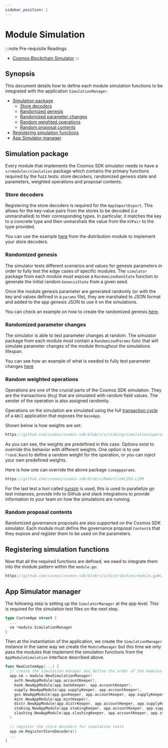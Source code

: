 ```yaml
---
sidebar_position: 1
---
```


# Module Simulation

:::note Pre-requisite Readings

* [Cosmos Blockchain Simulator](../../learn/advanced/12-simulation.md)
:::

## Synopsis

This document details how to define each module simulation functions to be
integrated with the application `SimulationManager`.
  
* [Simulation package](#simulation-package)
    * [Store decoders](#store-decoders)
    * [Randomized genesis](#randomized-genesis)
    * [Randomized parameter changes](#randomized-parameter-changes)
    * [Random weighted operations](#random-weighted-operations)
    * [Random proposal contents](#random-proposal-contents)
* [Registering simulation functions](#registering-simulation-functions)
* [App Simulator manager](#app-simulator-manager)

## Simulation package

Every module that implements the Cosmos SDK simulator needs to have a `x/<module>/simulation`
package which contains the primary functions required by the fuzz tests: store
decoders, randomized genesis state and parameters, weighted operations and proposal
contents.

### Store decoders

Registering the store decoders is required for the `AppImportExport`. This allows
for the key-value pairs from the stores to be decoded (_i.e_ unmarshalled)
to their corresponding types. In particular, it matches the key to a concrete type
and then unmarshals the value from the `KVPair` to the type provided.

You can use the example [here](https://github.com/cosmos/cosmos-sdk/blob/v/x/distribution/simulation/decoder.go) from the distribution module to implement your store decoders.

### Randomized genesis

The simulator tests different scenarios and values for genesis parameters
in order to fully test the edge cases of specific modules. The `simulator` package from each module must expose a `RandomizedGenState` function to generate the initial random `GenesisState` from a given seed.

Once the module genesis parameter are generated randomly (or with the key and
values defined in a `params` file), they are marshaled to JSON format and added
to the app genesis JSON to use it on the simulations.

You can check an example on how to create the randomized genesis [here](https://github.com/cosmos/cosmos-sdk/blob/v/x/staking/simulation/genesis.go).

### Randomized parameter changes

The simulator is able to test parameter changes at random. The simulator package from each module must contain a `RandomizedParams` func that will simulate parameter changes of the module throughout the simulations lifespan.

You can see how an example of what is needed to fully test parameter changes [here](https://github.com/cosmos/cosmos-sdk/blob/v/x/staking/simulation/params.go)

### Random weighted operations

Operations are one of the crucial parts of the Cosmos SDK simulation. They are the transactions
(`Msg`) that are simulated with random field values. The sender of the operation
is also assigned randomly.

Operations on the simulation are simulated using the full [transaction cycle](../../learn/advanced/01-transactions.md) of a
`ABCI` application that exposes the `BaseApp`.

Shown below is how weights are set:

```go reference
https://github.com/cosmos/cosmos-sdk/blob/v/x/staking/simulation/operations.go#L19-L86
```

As you can see, the weights are predefined in this case. Options exist to override this behavior with different weights. One option is to use `*rand.Rand` to define a random weight for the operation, or you can inject your own predefined weights.

Here is how one can override the above package `simappparams`.

```go reference
https://github.com/cosmos/cosmos-sdk/blob/v/Makefile#L293-L299
```

For the last test a tool called [runsim](https://github.com/cosmos/tools/tree/master/cmd/runsim) is used, this is used to parallelize go test instances, provide info to Github and slack integrations to provide information to your team on how the simulations are running.  

### Random proposal contents

Randomized governance proposals are also supported on the Cosmos SDK simulator. Each
module must define the governance proposal `Content`s that they expose and register
them to be used on the parameters.

## Registering simulation functions

Now that all the required functions are defined, we need to integrate them into the module pattern within the `module.go`:

```go reference
https://github.com/cosmos/cosmos-sdk/blob/v/x/distribution/module.go#L180-L203
```

## App Simulator manager

The following step is setting up the `SimulatorManager` at the app level. This
is required for the simulation test files on the next step.

```go
type CustomApp struct {
  ...
  sm *module.SimulationManager
}
```

Then at the instantiation of the application, we create the `SimulationManager`
instance in the same way we create the `ModuleManager` but this time we only pass
the modules that implement the simulation functions from the `AppModuleSimulation`
interface described above.

```go
func NewCustomApp(...) {
  // create the simulation manager and define the order of the modules for deterministic simulations
  app.sm = module.NewSimulationManager(
    auth.NewAppModule(app.accountKeeper),
    bank.NewAppModule(app.bankKeeper, app.accountKeeper),
    supply.NewAppModule(app.supplyKeeper, app.accountKeeper),
    gov.NewAppModule(app.govKeeper, app.accountKeeper, app.supplyKeeper),
    mint.NewAppModule(app.mintKeeper),
    distr.NewAppModule(app.distrKeeper, app.accountKeeper, app.supplyKeeper, app.stakingKeeper),
    staking.NewAppModule(app.stakingKeeper, app.accountKeeper, app.supplyKeeper),
    slashing.NewAppModule(app.slashingKeeper, app.accountKeeper, app.stakingKeeper),
  )

  // register the store decoders for simulation tests
  app.sm.RegisterStoreDecoders()
  ...
}
```
